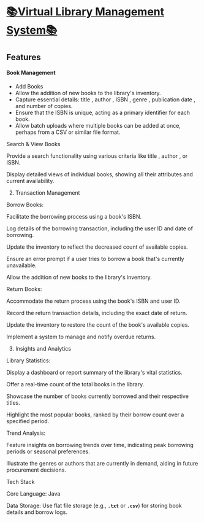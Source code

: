 <h1><u><b>📚Virtual Library Management System📚</b></u><br></h1>

<h2>Features</h2>
<h4>Book Management</h4>
<ul>
  <li>Add Books</li>
  <li>Allow the addition of new books to the library's inventory.</li>
  <li>Capture essential details: title , author , ISBN , genre , publication date , and number of copies.</li>
  <li>Ensure that the ISBN is unique, acting as a primary identifier for each book.</li>
  <li>Allow batch uploads where multiple books can be added at once, perhaps from a CSV or similar file format.</li>
</ul>










Search & View Books

Provide a search functionality using various criteria like title , author , or ISBN.

Display detailed views of individual books, showing all their attributes and current availability.


2. Transaction Management

Borrow Books:

Facilitate the borrowing process using a book's ISBN.

Log details of the borrowing transaction, including the user ID and date of borrowing.

Update the inventory to reflect the decreased count of available copies.

Ensure an error prompt if a user tries to borrow a book that's currently unavailable.

Allow the addition of new books to the library's inventory.

Return Books:

Accommodate the return process using the book's ISBN and user ID.

Record the return transaction details, including the exact date of return.

Update the inventory to restore the count of the book's available copies.

Implement a system to manage and notify overdue returns.

3. Insights and Analytics

Library Statistics:

Display a dashboard or report summary of the library's vital statistics.

Offer a real-time count of the total books in the library.

Showcase the number of books currently borrowed and their respective titles.

Highlight the most popular books, ranked by their borrow count over a specified period.

Trend Analysis:

Feature insights on borrowing trends over time, indicating peak borrowing periods or seasonal preferences.

Illustrate the genres or authors that are currently in demand, aiding in future procurement decisions.

Tech Stack

Core Language: Java

Data Storage: Use flat file storage (e.g., **`.txt`** or **`.csv`**) for storing book details and borrow logs.
